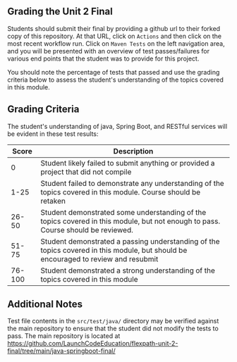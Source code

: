 ## Grading the Unit 2 Final

Students should submit their final by providing a github url to their forked
copy of this repository.  At that URL, click on `Actions` and then click on the
most recent workflow run.  Click on `Maven Tests` on the left navigation area,
and you will be presented with an overview of test passes/failures for various
end points that the student was to provide for this project.

You should note the percentage of tests that passed and use the grading
criteria below to assess the student's understanding of the topics covered in
this module.

## Grading Criteria

The student's understanding of java, Spring Boot, and RESTful services will be
evident in these test results:

| Score | Description |
| ----- | ----------- |
| 0  | Student likely failed to submit anything or provided a project that did not compile |
| 1-25 | Student failed to demonstrate any understanding of the topics covered in this module. Course should be retaken  |
| 26-50 | Student demonstrated some understanding of the topics covered in this module, but not enough to pass.  Course should be reviewed. |
| 51-75 | Student demonstrated a passing understanding of the topics covered in this module, but should be encouraged to review and resubmit |
| 76-100 | Student demonstrated a strong understanding of the topics covered in this module |

## Additional Notes

Test file contents in the `src/test/java/` directory may be verified against
the main repository to ensure that the student did not modify the tests to
pass.  The main repository is located at
https://github.com/LaunchCodeEducation/flexpath-unit-2-final/tree/main/java-springboot-final/

